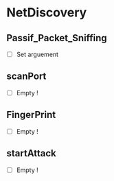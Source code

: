 # NetDiscovery
## Passif_Packet_Sniffing

- [ ] Set arguement 
## scanPort
- [ ] Empty !
## FingerPrint
- [ ] Empty !
## startAttack
- [ ] Empty !